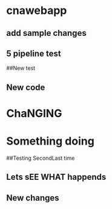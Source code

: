 # cnawebapp

## add sample changes 
## 5 pipeline test
##New test
## New code 
# ChaNGING 
# Something doing
##Testing SecondLast time
## Lets sEE WHAT happends
## New changes
